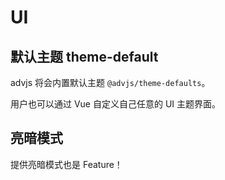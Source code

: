 # UI

## 默认主题 theme-default

advjs 将会内置默认主题 `@advjs/theme-defaults`。

用户也可以通过 Vue 自定义自己任意的 UI 主题界面。

## 亮暗模式

提供亮暗模式也是 Feature！
